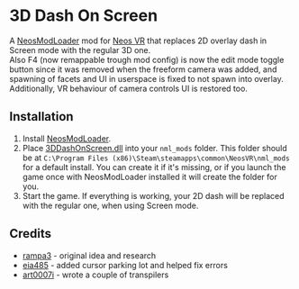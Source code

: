 # 3D Dash On Screen

A [NeosModLoader](https://github.com/zkxs/NeosModLoader) mod for [Neos VR](https://neos.com/) that replaces 2D overlay dash in Screen mode with the regular 3D one.<br>
Also F4 (now remappable trough mod config) is now the edit mode toggle button since it was removed when the freeform camera was added,
and spawning of facets and UI in userspace is fixed to not spawn into overlay.<br>Additionally, VR behaviour of camera controls UI is restored too.

## Installation
1. Install [NeosModLoader](https://github.com/zkxs/NeosModLoader).
1. Place [3DDashOnScreen.dll](https://github.com/rampa3/3DDashOnScreen/releases/latest/download/3DDashOnScreen.dll) into your `nml_mods` folder. This folder should be at `C:\Program Files (x86)\Steam\steamapps\common\NeosVR\nml_mods` for a default install. You can create it if it's missing, or if you launch the game once with NeosModLoader installed it will create the folder for you.
1. Start the game. If everything is working, your 2D dash will be replaced with the regular one, when using Screen mode.

## Credits
- [rampa3](https://github.com/rampa3) - original idea and research
- [eia485](https://github.com/eia485) - added cursor parking lot and helped fix errors
- [art0007i](https://github.com/art0007i) - wrote a couple of transpilers
